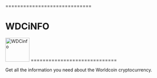 =============================
<h1>WDCiNFO</h1><img src="https://raw.github.com/c0ding/WDCinfo/master/doc/worldcoin.png" height=75 alt="WDCinfo" title="WDCinfo">
=============================

Get all the information you need about the Worldcoin cryptocurrency.

